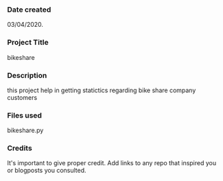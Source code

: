 ### Date created
03/04/2020.

### Project Title
bikeshare

### Description
this project help in getting statictics regarding bike share company customers 


### Files used
bikeshare.py

### Credits
It's important to give proper credit. Add links to any repo that inspired you or blogposts you consulted.

